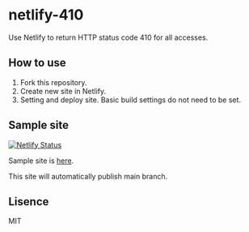 # netlify-410

Use Netlify to return HTTP status code 410 for all accesses.

## How to use

1. Fork this repository.
1. Create new site in Netlify.
1. Setting and deploy site. Basic build settings do not need to be set.

## Sample site
[![Netlify Status](https://api.netlify.com/api/v1/badges/e5b953ea-0d12-4ec9-8720-6d98dd2153d1/deploy-status)](https://app.netlify.com/sites/sharp-einstein-854dcc/deploys)

Sample site is [here](https://sharp-einstein-854dcc.netlify.app/).

This site will automatically publish main branch.

## Lisence
MIT